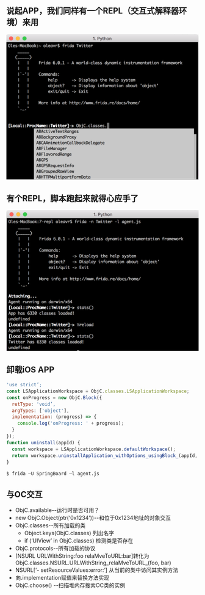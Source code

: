 ## 说起APP，我们同样有一个REPL（交互式解释器环境）来用
![21](./21.png)
## 有个REPL，脚本跑起来就得心应手了
![22](./22.png)
## 卸载iOS APP
```javascript
'use strict’;
const LSApplicationWorkspace = ObjC.classes.LSApplicationWorkspace;
const onProgress = new ObjC.Block({
  retType: 'void’,
  argTypes: ['object'],
  implementation: (progress) => {
    console.log('onProgress: ' + progress);
  }
});
function uninstall(appId) {
  const workspace = LSApplicationWorkspace.defaultWorkspace();
  return workspace.uninstallApplication_withOptions_usingBlock_(appId, null, onProgress);
}
```
```bash
$ frida –U SpringBoard –l agent.js
```
## 与OC交互
* ObjC.available--运行时是否可用？
* new ObjC.Object(ptr(‘0x1234’))--和位于0x1234地址的对象交互
* ObjC.classes--所有加载的类
	* Object.keys(ObjC.classes) 列出名字
	* if (‘UIView’ in ObjC.classes) 检测类是否存在
* ObjC.protocols--所有加载的协议
* [NSURL URLWithString:foo relaMveToURL:bar]转化为ObjC.classes.NSURL.URLWithString_relaMveToURL_(foo, bar) 
* NSURL[‘- setResourceValues:error:’] 从当前的类中访问其实例方法
* 向.implementation赋值来替换方法实现
* ObjC.choose() --扫描堆内存搜索OC类的实例

